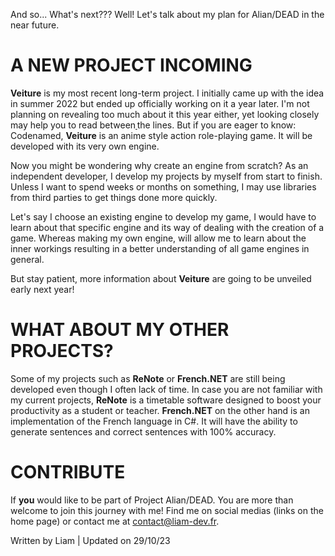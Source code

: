 And so... What's next??? Well! Let's talk about my plan for Alian/DEAD in the near future.

# A NEW PROJECT INCOMING
**Veiture** is my most recent long-term project. I initially came up with the idea in summer 2022 but ended up officially working on it a year later. I'm not planning on revealing too much about it this year either, yet looking closely may help you to read between<a class="no-underline" href="https://instagram.com/aliandead" target="_blank" aria-label="read between the lines">&#8201;</a>the lines.
But if you are eager to know: Codenamed, **Veiture** is an anime style action role-playing game. It will be developed with its very own engine.

Now you might be wondering why create an engine from scratch? As an independent developer, I develop my projects by myself from start to finish. Unless I want to spend weeks or months on something, I may use libraries from third parties to get things done more quickly.

Let's say I choose an existing engine to develop my game, I would have to learn about that specific engine and its way of dealing with the creation of a game. Whereas making my own engine, will allow me to learn about the inner workings resulting in a better understanding of all game engines in general.

But stay patient, more information about **Veiture** are going to be unveiled early next year!

# WHAT ABOUT MY OTHER PROJECTS?
Some of my projects such as **ReNote** or **French.NET** are still being developed even though I often lack of time. In case you are not familiar with my current projects, **ReNote** is a timetable software designed to boost your productivity as a student or teacher. **French.NET** on the other hand is an implementation of the French language in C#. It will have the ability to generate sentences and correct sentences with 100% accuracy.

# CONTRIBUTE
If **you** would like to be part of Project Alian/DEAD. You are more than welcome to join this journey with me! Find me on social medias (links on the home page) or contact me at <a href="mailto:contact@liam-dev.fr" aria-label="contact@liam-dev.fr">contact@liam-dev.fr</a>.

<p class="meta-info">Written by Liam | Updated on 29/10/23</p>
